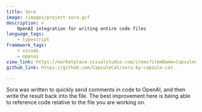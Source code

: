 ```yaml
---
title: Sora
image: /images/project-sora.gif
description: >
    OpenAI integration for writing entire code files
language_tags:
    - typescript
framework_tags:
    - vscode
    - openai
view_link: https://marketplace.visualstudio.com/items?itemName=CapsuleCat.sora-by-capsule-cat
github_link: https://github.com/CapsuleCat/sora-by-capsule-cat

---
```


Sora was written to quickly send comments in code to OpenAI, and then write
the result back into the file. The best improvement here is being able to reference
code relative to the file you are working on.
